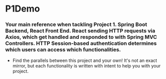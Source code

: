 # P1Demo

### Your main reference when tackling Project 1. Spring Boot Backend, React Front End. React sending HTTP requests via Axios, which get handled and responded to with Spring MVC Controllers. HTTP Session-based authentication determines which users can access which functionalities.
- Find the parallels between this project and your own! It's not an exact mirror, but each functionality is written with intent to help you with your project.
